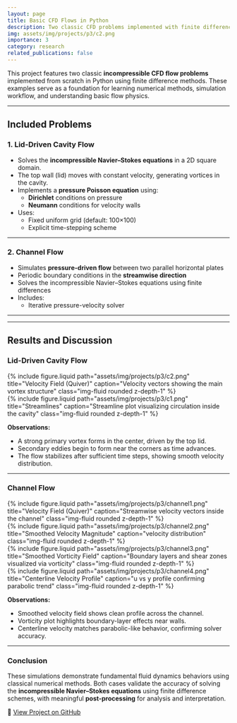 ```yaml
---
layout: page
title: Basic CFD Flows in Python
description: Two classic CFD problems implemented with finite differences for learning flow physics and numerical methods.
img: assets/img/projects/p3/c2.png
importance: 3
category: research
related_publications: false
---
```


This project features two classic **incompressible CFD flow problems** implemented from scratch in Python using finite difference methods. These examples serve as a foundation for learning numerical methods, simulation workflow, and understanding basic flow physics.

---

## Included Problems

### 1. Lid-Driven Cavity Flow

- Solves the **incompressible Navier–Stokes equations** in a 2D square domain.
- The top wall (lid) moves with constant velocity, generating vortices in the cavity.
- Implements a **pressure Poisson equation** using:
  - **Dirichlet** conditions on pressure
  - **Neumann** conditions for velocity walls
- Uses:
  - Fixed uniform grid (default: 100×100)
  - Explicit time-stepping scheme
---

### 2. Channel Flow 

- Simulates **pressure-driven flow** between two parallel horizontal plates
- Periodic boundary conditions in the **streamwise direction**
- Solves the incompressible Navier–Stokes equations using finite differences
- Includes:
  - Iterative pressure-velocity solver

---

---

## Results and Discussion

### Lid-Driven Cavity Flow

<div class="row">
  <div class="col-sm-6 mt-3">
    {% include figure.liquid 
      path="assets/img/projects/p3/c2.png" 
      title="Velocity Field (Quiver)" 
      caption="Velocity vectors showing the main vortex structure" 
      class="img-fluid rounded z-depth-1" 
    %}
  </div>
  <div class="col-sm-6 mt-3">
    {% include figure.liquid 
      path="assets/img/projects/p3/c1.png" 
      title="Streamlines" 
      caption="Streamline plot visualizing circulation inside the cavity" 
      class="img-fluid rounded z-depth-1" 
    %}
  </div>
</div>

**Observations:**
- A strong primary vortex forms in the center, driven by the top lid.
- Secondary eddies begin to form near the corners as time advances.
- The flow stabilizes after sufficient time steps, showing smooth velocity distribution.

---

### Channel Flow

<div class="row">
  <div class="col-sm-6 mt-3">
    {% include figure.liquid 
      path="assets/img/projects/p3/channel1.png" 
      title="Velocity Field (Quiver)" 
      caption="Streamwise velocity vectors inside the channel" 
      class="img-fluid rounded z-depth-1" 
    %}
  </div>
  <div class="col-sm-6 mt-3">
    {% include figure.liquid 
      path="assets/img/projects/p3/channel2.png" 
      title="Smoothed Velocity Magnitude" 
      caption="velocity distribution" 
      class="img-fluid rounded z-depth-1" 
    %}
  </div>
</div>

<div class="row">
  <div class="col-sm-6 mt-3">
    {% include figure.liquid 
      path="assets/img/projects/p3/channel3.png" 
      title="Smoothed Vorticity Field" 
      caption="Boundary layers and shear zones visualized via vorticity" 
      class="img-fluid rounded z-depth-1" 
    %}
  </div>
  <div class="col-sm-6 mt-3">
    {% include figure.liquid 
      path="assets/img/projects/p3/channel4.png" 
      title="Centerline Velocity Profile" 
      caption="u vs y profile confirming parabolic trend" 
      class="img-fluid rounded z-depth-1" 
    %}
  </div>
</div>

**Observations:**
- Smoothed velocity field shows clean profile across the channel.
- Vorticity plot highlights boundary-layer effects near walls.
- Centerline velocity matches parabolic-like behavior, confirming solver accuracy.

---

### Conclusion

These simulations demonstrate fundamental fluid dynamics behaviors using classical numerical methods. Both cases validate the accuracy of solving the **incompressible Navier–Stokes equations** using finite difference schemes, with meaningful **post-processing** for analysis and interpretation.


🔗 [View Project on GitHub](https://github.com/FaiqShahbaz/CFD-Code-Development/tree/main/Python_BasicFlows)
